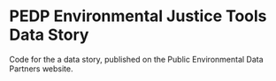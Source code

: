 # PEDP Environmental Justice Tools Data Story
Code for the a data story, published on the Public Environmental Data Partners website.
